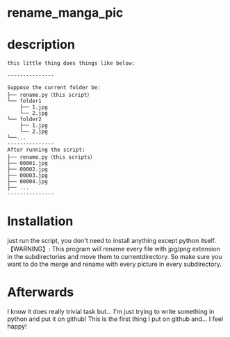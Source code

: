 # rename_manga_pic

<h1>description</h1>
<body>
    
    this little thing does things like below:
    
    ---------------
    
    Suppose the current folder be:
    ├── rename.py（this script）
    └── folder1
        ├── 1.jpg
        └── 2.jpg
    └── folder2
        ├── 1.jpg
        └── 2.jpg
    └──...
    ---------------
    After running the script:
    ├── rename.py（this scripts）
    ├── 00001.jpg
    ├── 00002.jpg
    ├── 00003.jpg
    ├── 00004.jpg
    ├── ...
    ---------------
</body>
<h1>Installation </h1>
<body>
    just run the script, you don't need to install anything except python itself.
    【WARNING】: This program will rename every file with jpg/png
    extension in the subdirectories and move them to currentdirectory. So make sure you 
    want to do the merge and rename with every picture in every subdirectory.
</body>
<h1>Afterwards</h1>
<body>  
    I know it does really trivial task but... 
    I'm just trying to write something in python and put it on github!
    This is the first thing I put on github and... I feel happy!
</body>
